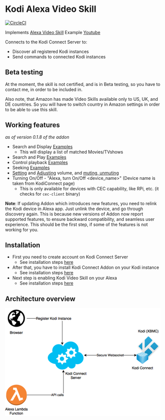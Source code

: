 # Kodi Alexa Video Skill

[![CircleCI](https://circleci.com/gh/kodi-connect/kodi-alexa-video.svg?style=svg)](https://circleci.com/gh/kodi-connect/kodi-alexa-video)

Implements [Alexa Video Skill](https://developer.amazon.com/docs/video/understand-the-video-skill-api.html)
Example [Youtube](https://www.youtube.com/watch?v=BTgooV_YEvg)

Connects to the Kodi Connect Server to:
 - Discover all registered Kodi instances
 - Send commands to connected Kodi instances

## Beta testing
At the moment, the skill is not certified, and is in Beta testing, so you have to contact me, in order to be included in.

Also note, that Amazon has made Video Skills available only to US, UK, and DE countries. So you will have to switch country in Amazon settings in order to be able to use this skill.

## Working features
*as of version 0.1.8 of the addon*
- Search and Display [Examples](https://developer.amazon.com/docs/video/video-skill-testing-guide.html#search-content)
  - This will display a list of matched Movies/TVshows
- Search and Play [Examples](https://developer.amazon.com/docs/video/video-skill-testing-guide.html#play-content)
- Control playback [Examples](https://developer.amazon.com/docs/video/video-skill-testing-guide.html#control-playback)
- Seeking [Examples](https://developer.amazon.com/docs/device-apis/alexa-seekcontroller.html#adjustseekposition)
- [Setting](https://developer.amazon.com/docs/device-apis/alexa-speaker.html#setvolume) and [Adjusting](https://developer.amazon.com/docs/device-apis/alexa-speaker.html#adjustvolume) volume, and [muting, unmuting](https://developer.amazon.com/docs/device-apis/alexa-speaker.html#setmute)
- Turning On/Off - "Alexa, turn On/Off <device_name>" (Device name is taken from KodiConnect page)
  - This is only available for devices with CEC capability, like RPi, etc. (it checks for `cec-client` binary)

**Note**: If updating Addon which introduces new features, you need to relink the Kodi device in Alexa app. Just unlink the device, and go through discovery again. This is because new versions of Addon now report supported features, to ensure backward compatibility, and seamless user experience. This should be the first step, if some of the features is not working for you.

## Installation
- First you need to create account on Kodi Connect Server
  - See installation steps [here](https://github.com/kodi-connect/kodi-connect/blob/master/tutorial/readme.md)
- After that, you have to install Kodi Connect Addon on your Kodi instance
  - See installation steps [here](https://github.com/kodi-connect/kodi-connect-addon/blob/master/tutorial/readme.md)
- Next step is enabling Kodi Video Skill on your Alexa
  - See installation steps [here](tutorial/readme.md)


## Architecture overview
![Diagram](doc/overview-diagram.png)
